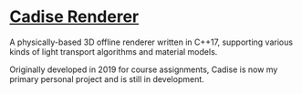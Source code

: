 
# [Cadise Renderer](/portfolio/cadise-renderer/)

A physically-based 3D offline renderer written in C++17, supporting various kinds of light transport algorithms and material models.

Originally developed in 2019 for course assignments, Cadise is now my primary personal project and is still in development.